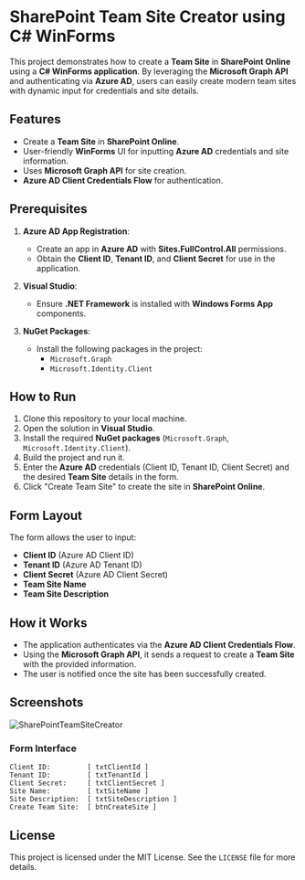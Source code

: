 # SharePoint Team Site Creator using C# WinForms

This project demonstrates how to create a **Team Site** in **SharePoint Online** using a **C# WinForms application**. By leveraging the **Microsoft Graph API** and authenticating via **Azure AD**, users can easily create modern team sites with dynamic input for credentials and site details.

## Features
- Create a **Team Site** in **SharePoint Online**.
- User-friendly **WinForms** UI for inputting **Azure AD** credentials and site information.
- Uses **Microsoft Graph API** for site creation.
- **Azure AD Client Credentials Flow** for authentication.

## Prerequisites
1. **Azure AD App Registration**:
   - Create an app in **Azure AD** with **Sites.FullControl.All** permissions.
   - Obtain the **Client ID**, **Tenant ID**, and **Client Secret** for use in the application.
   
2. **Visual Studio**:
   - Ensure **.NET Framework** is installed with **Windows Forms App** components.

3. **NuGet Packages**:
   - Install the following packages in the project:
     - `Microsoft.Graph`
     - `Microsoft.Identity.Client`

## How to Run
1. Clone this repository to your local machine.
2. Open the solution in **Visual Studio**.
3. Install the required **NuGet packages** (`Microsoft.Graph`, `Microsoft.Identity.Client`).
4. Build the project and run it.
5. Enter the **Azure AD** credentials (Client ID, Tenant ID, Client Secret) and the desired **Team Site** details in the form.
6. Click "Create Team Site" to create the site in **SharePoint Online**.

## Form Layout
The form allows the user to input:
- **Client ID** (Azure AD Client ID)
- **Tenant ID** (Azure AD Tenant ID)
- **Client Secret** (Azure AD Client Secret)
- **Team Site Name**
- **Team Site Description**

## How it Works
- The application authenticates via the **Azure AD Client Credentials Flow**.
- Using the **Microsoft Graph API**, it sends a request to create a **Team Site** with the provided information.
- The user is notified once the site has been successfully created.

## Screenshots

![SharePointTeamSiteCreator](https://res.cloudinary.com/maheshdharhari/image/upload/v1727166926/Blog/SharePointOnlineTeamSiteCreatorProject.png)

### Form Interface
```
Client ID:         [ txtClientId ]
Tenant ID:         [ txtTenantId ]
Client Secret:     [ txtClientSecret ]
Site Name:         [ txtSiteName ]
Site Description:  [ txtSiteDescription ]
Create Team Site:  [ btnCreateSite ]
```

## License
This project is licensed under the MIT License. See the `LICENSE` file for more details.